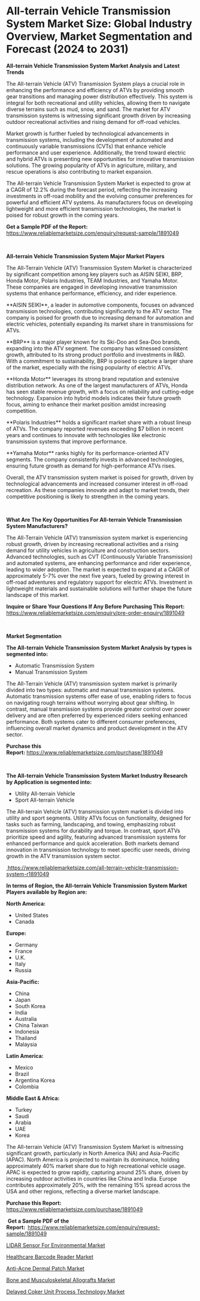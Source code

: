 <p><h1>All-terrain Vehicle Transmission System Market Size: Global Industry Overview, Market Segmentation and Forecast (2024 to 2031)</h1></p><p><strong>All-terrain Vehicle Transmission System Market Analysis and Latest Trends</strong></p>
<p><p>The All-terrain Vehicle (ATV) Transmission System plays a crucial role in enhancing the performance and efficiency of ATVs by providing smooth gear transitions and managing power distribution effectively. This system is integral for both recreational and utility vehicles, allowing them to navigate diverse terrains such as mud, snow, and sand. The market for ATV transmission systems is witnessing significant growth driven by increasing outdoor recreational activities and rising demand for off-road vehicles.</p><p>Market growth is further fueled by technological advancements in transmission systems, including the development of automated and continuously variable transmissions (CVTs) that enhance vehicle performance and user experience. Additionally, the trend toward electric and hybrid ATVs is presenting new opportunities for innovative transmission solutions. The growing popularity of ATVs in agriculture, military, and rescue operations is also contributing to market expansion.</p><p>The All-terrain Vehicle Transmission System Market is expected to grow at a CAGR of 12.2% during the forecast period, reflecting the increasing investments in off-road mobility and the evolving consumer preferences for powerful and efficient ATV systems. As manufacturers focus on developing lightweight and more efficient transmission technologies, the market is poised for robust growth in the coming years.</p></p>
<p><strong>Get a Sample PDF of the Report:&nbsp;</strong> <a href="https://www.reliablemarketsize.com/enquiry/request-sample/1891049?utm_campaign=1778&utm_medium=2&utm_source=Github&utm_content=ia&utm_term=24102024&utm_id=all-terrain-vehicle-transmission-system">https://www.reliablemarketsize.com/enquiry/request-sample/1891049</a></p>
<p>&nbsp;</p>
<p><strong>All-terrain Vehicle Transmission System Major Market Players</strong></p>
<p><p>The All-Terrain Vehicle (ATV) Transmission System Market is characterized by significant competition among key players such as AISIN SEIKI, BRP, Honda Motor, Polaris Industries, TEAM Industries, and Yamaha Motor. These companies are engaged in developing innovative transmission systems that enhance performance, efficiency, and rider experience.</p><p>**AISIN SEIKI**, a leader in automotive components, focuses on advanced transmission technologies, contributing significantly to the ATV sector. The company is poised for growth due to increasing demand for automation and electric vehicles, potentially expanding its market share in transmissions for ATVs.</p><p>**BRP** is a major player known for its Ski-Doo and Sea-Doo brands, expanding into the ATV segment. The company has witnessed consistent growth, attributed to its strong product portfolio and investments in R&D. With a commitment to sustainability, BRP is poised to capture a larger share of the market, especially with the rising popularity of electric ATVs.</p><p>**Honda Motor** leverages its strong brand reputation and extensive distribution network. As one of the largest manufacturers of ATVs, Honda has seen stable revenue growth, with a focus on reliability and cutting-edge technology. Expansion into hybrid models indicates their future growth focus, aiming to enhance their market position amidst increasing competition.</p><p>**Polaris Industries** holds a significant market share with a robust lineup of ATVs. The company reported revenues exceeding $7 billion in recent years and continues to innovate with technologies like electronic transmission systems that improve performance.</p><p>**Yamaha Motor** ranks highly for its performance-oriented ATV segments. The company consistently invests in advanced technologies, ensuring future growth as demand for high-performance ATVs rises.</p><p>Overall, the ATV transmission system market is poised for growth, driven by technological advancements and increased consumer interest in off-road recreation. As these companies innovate and adapt to market trends, their competitive positioning is likely to strengthen in the coming years.</p></p>
<p>&nbsp;</p>
<p><strong>What Are The Key Opportunities For All-terrain Vehicle Transmission System Manufacturers?</strong></p>
<p><p>The All-Terrain Vehicle (ATV) transmission system market is experiencing robust growth, driven by increasing recreational activities and a rising demand for utility vehicles in agriculture and construction sectors. Advanced technologies, such as CVT (Continuously Variable Transmission) and automated systems, are enhancing performance and rider experience, leading to wider adoption. The market is expected to expand at a CAGR of approximately 5-7% over the next five years, fueled by growing interest in off-road adventures and regulatory support for electric ATVs. Investment in lightweight materials and sustainable solutions will further shape the future landscape of this market.</p></p>
<p><strong>Inquire or Share Your Questions If Any Before Purchasing This Report:</strong> <a href="https://www.reliablemarketsize.com/enquiry/pre-order-enquiry/1891049?utm_campaign=1778&utm_medium=2&utm_source=Github&utm_content=ia&utm_term=24102024&utm_id=all-terrain-vehicle-transmission-system">https://www.reliablemarketsize.com/enquiry/pre-order-enquiry/1891049</a></p>
<p>&nbsp;</p>
<p><strong>Market Segmentation</strong></p>
<p><strong>The All-terrain Vehicle Transmission System Market Analysis by types is segmented into:</strong></p>
<p><ul><li>Automatic Transmission System</li><li>Manual Transmission System</li></ul></p>
<p><p>The All-Terrain Vehicle (ATV) transmission system market is primarily divided into two types: automatic and manual transmission systems. Automatic transmission systems offer ease of use, enabling riders to focus on navigating rough terrains without worrying about gear shifting. In contrast, manual transmission systems provide greater control over power delivery and are often preferred by experienced riders seeking enhanced performance. Both systems cater to different consumer preferences, influencing overall market dynamics and product development in the ATV sector.</p></p>
<p><strong>Purchase this Report:&nbsp;</strong><a href="https://www.reliablemarketsize.com/purchase/1891049?utm_campaign=1778&utm_medium=2&utm_source=Github&utm_content=ia&utm_term=24102024&utm_id=all-terrain-vehicle-transmission-system">https://www.reliablemarketsize.com/purchase/1891049</a></p>
<p>&nbsp;</p>
<p><strong>The All-terrain Vehicle Transmission System Market Industry Research by Application is segmented into:</strong></p>
<p><ul><li>Utility All-terrain Vehicle</li><li>Sport All-terrain Vehicle</li></ul></p>
<p><p>The All-terrain Vehicle (ATV) transmission system market is divided into utility and sport segments. Utility ATVs focus on functionality, designed for tasks such as farming, landscaping, and towing, emphasizing robust transmission systems for durability and torque. In contrast, sport ATVs prioritize speed and agility, featuring advanced transmission systems for enhanced performance and quick acceleration. Both markets demand innovation in transmission technology to meet specific user needs, driving growth in the ATV transmission system sector.</p></p>
<p><a href="https://www.reliablemarketsize.com/all-terrain-vehicle-transmission-system-r1891049?utm_campaign=1778&utm_medium=2&utm_source=Github&utm_content=ia&utm_term=24102024&utm_id=all-terrain-vehicle-transmission-system">&nbsp;https://www.reliablemarketsize.com/all-terrain-vehicle-transmission-system-r1891049</a></p>
<p><strong>In terms of Region, the All-terrain Vehicle Transmission System Market Players available by Region are:</strong></p>
<p>
    <p> <strong> North America: </strong>
        <ul>
            <li>United States</li>
            <li>Canada</li>
        </ul>
        </p> 
    <p> <strong> Europe: </strong>
        <ul>
            <li>Germany</li>
            <li>France</li>
            <li>U.K.</li>
            <li>Italy</li>
            <li>Russia</li>
        </ul>
        </p> 
    <p> <strong> Asia-Pacific: </strong>
        <ul>
            <li>China</li>
            <li>Japan</li>
            <li>South Korea</li>
            <li>India</li>
            <li>Australia</li>
            <li>China Taiwan</li>
            <li>Indonesia</li>
            <li>Thailand</li>
            <li>Malaysia</li>
        </ul>
        </p> 
    <p> <strong> Latin America: </strong>
        <ul>
            <li>Mexico</li>
            <li>Brazil</li>
            <li>Argentina Korea</li>
            <li>Colombia</li>
        </ul>
        </p> 
    <p> <strong> Middle East & Africa: </strong>
        <ul>
            <li>Turkey</li>
            <li>Saudi</li>
            <li>Arabia</li>
            <li>UAE</li>
            <li>Korea</li>
        </ul>
    </p>
    </p>
<p><p>The All-terrain Vehicle (ATV) Transmission System Market is witnessing significant growth, particularly in North America (NA) and Asia-Pacific (APAC). North America is projected to maintain its dominance, holding approximately 40% market share due to high recreational vehicle usage. APAC is expected to grow rapidly, capturing around 25% share, driven by increasing outdoor activities in countries like China and India. Europe contributes approximately 20%, with the remaining 15% spread across the USA and other regions, reflecting a diverse market landscape.</p></p>
<p><strong>Purchase this Report: </strong><a href="https://www.reliablemarketsize.com/purchase/1891049?utm_campaign=1778&utm_medium=2&utm_source=Github&utm_content=ia&utm_term=24102024&utm_id=all-terrain-vehicle-transmission-system">https://www.reliablemarketsize.com/purchase/1891049</a></p>
<p>&nbsp;<strong>Get a Sample PDF of the Report:&nbsp;&nbsp;</strong><a href="https://www.reliablemarketsize.com/enquiry/request-sample/1891049?utm_campaign=1778&utm_medium=2&utm_source=Github&utm_content=ia&utm_term=24102024&utm_id=all-terrain-vehicle-transmission-system">https://www.reliablemarketsize.com/enquiry/request-sample/1891049</a></p>
<p><strong></strong></p>
<p><p><a href="https://www.linkedin.com/pulse/market-dynamics-future-trends-global-lidar-sensor-environmental-qjtac?utm_campaign=1778&utm_medium=2&utm_source=Github&utm_content=ia&utm_term=24102024&utm_id=all-terrain-vehicle-transmission-system">LIDAR Sensor For Environmental Market</a></p><p><a href="https://www.linkedin.com/pulse/healthcare-barcode-reader-market-opportunities-emerging-global-93hrf?utm_campaign=1778&utm_medium=2&utm_source=Github&utm_content=ia&utm_term=24102024&utm_id=all-terrain-vehicle-transmission-system">Healthcare Barcode Reader Market</a></p><p><a href="https://www.linkedin.com/pulse/anti-acne-dermal-patch-market-trends-growth-outlook-bl6pc?utm_campaign=1778&utm_medium=2&utm_source=Github&utm_content=ia&utm_term=24102024&utm_id=all-terrain-vehicle-transmission-system">Anti-Acne Dermal Patch Market</a></p><p><a href="https://www.linkedin.com/pulse/bone-musculoskeletal-allografts-market-innovations-trends-comprehensive-qaz5f?utm_campaign=1778&utm_medium=2&utm_source=Github&utm_content=ia&utm_term=24102024&utm_id=all-terrain-vehicle-transmission-system">Bone and Musculoskeletal Allografts Market</a></p><p><a href="https://www.linkedin.com/pulse/delayed-coker-unit-process-technology-market-overview-forecast-d1rve?utm_campaign=1778&utm_medium=2&utm_source=Github&utm_content=ia&utm_term=24102024&utm_id=all-terrain-vehicle-transmission-system">Delayed Coker Unit Process Technology Market</a></p></p>
